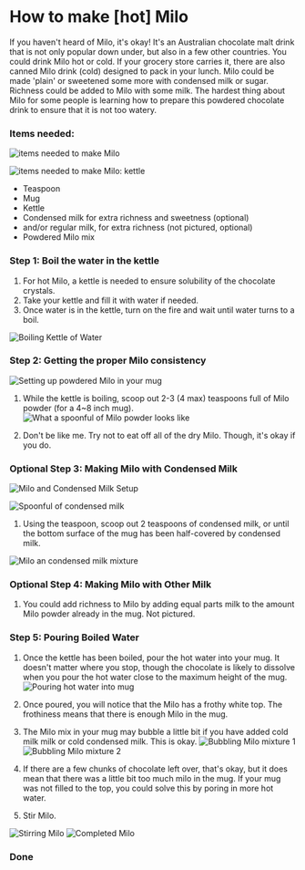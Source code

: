 # How to make [hot] Milo

If you haven't heard of Milo, it's okay! It's an Australian chocolate malt drink that is not only popular down under, but also in a few other countries. You could drink Milo hot or cold. If your grocery store carries it, there are also canned Milo drink (cold) designed to pack in your lunch. Milo could be made 'plain' or sweetened some more with condensed milk or sugar. Richness could be added to Milo with some milk. The hardest thing about Milo for some people is learning how to prepare this powdered chocolate drink to ensure that it is not too watery.

### Items needed:

![items needed to make Milo](https://github.com/Munnu/eng_application/blob/master/Documentation/images/1%20Milo%20Items.jpg "Milo Making Tools")

![items needed to make Milo: kettle](https://github.com/Munnu/eng_application/blob/master/Documentation/images/2%20Milo%20Kettle.jpg "Kettle")

  - Teaspoon
  - Mug
  - Kettle
  - Condensed milk for extra richness and sweetness (optional)
  - and/or regular milk, for extra richness (not pictured, optional)
  - Powdered Milo mix

### Step 1: Boil the water in the kettle 
  1. For hot Milo, a kettle is needed to ensure solubility of the chocolate crystals.
  2. Take your kettle and fill it with water if needed.
  3. Once water is in the kettle, turn on the fire and wait until water turns to a boil.
  
![Boiling Kettle of Water](https://github.com/Munnu/eng_application/blob/master/Documentation/images/3%20Milo%20Kettle%20Fire.jpg "Boiling Kettle of Water")

### Step 2: Getting the proper Milo consistency

![Setting up powdered Milo in your mug](https://github.com/Munnu/eng_application/blob/master/Documentation/images/4%20Milo%20Powder%20and%20Cup.jpg "Setting up powdered Milo in your mug")

1. While the kettle is boiling, scoop out 2-3 (4 max) teaspoons full of Milo powder (for a 4~8 inch mug).
![What a spoonful of Milo powder looks like](https://github.com/Munnu/eng_application/blob/master/Documentation/images/5%20Milo%20Spoonful.jpg "Spoonful of Milo Powder")

2. Don't be like me. Try not to eat off all of the dry Milo. Though, it's okay if you do.

### Optional Step 3: Making Milo with Condensed Milk


![Milo and Condensed Milk Setup](https://github.com/Munnu/eng_application/blob/master/Documentation/images/6%20Milo%20Cup%20and%20Condensed%20Milk.jpg "Milo and Condensed Milk Setup")

![Spoonful of condensed milk](https://github.com/Munnu/eng_application/blob/master/Documentation/images/7%20Milo%20Spoon%20and%20Condensed%20Milk.jpg "Spoonful of condensed milk")

1. Using the teaspoon, scoop out 2 teaspoons of condensed milk, or until the bottom surface of the mug has been half-covered by condensed milk.

![Milo an condensed milk mixture](https://github.com/Munnu/eng_application/blob/master/Documentation/images/8%20Milo%20and%20Condensed%20Milk%20Mixture.jpg "Milo and condensed milk mixture")

### Optional Step 4: Making Milo with Other Milk
1. You could add richness to Milo by adding equal parts milk to the amount Milo powder already in the mug. Not pictured.

### Step 5: Pouring Boiled Water

1. Once the kettle has been boiled, pour the hot water into your mug. It doesn't matter where you stop, though the chocolate is likely to dissolve when you pour the hot water close to the maximum height of the mug.
![Pouring hot water into mug](https://github.com/Munnu/eng_application/blob/master/Documentation/images/9%20Milo%20Pouring%20Hot%20Water.jpg "Pouring hot water into mug")

2. Once poured, you will notice that the Milo has a frothy white top. The frothiness means that there is enough Milo in the mug.
3. The Milo mix in your mug may bubble a little bit if you have added cold milk milk or cold condensed milk. This is okay.
![Bubbling Milo mixture 1](https://github.com/Munnu/eng_application/blob/master/Documentation/images/10%20Milo%20Bubbling.jpg "Bubbling Milo mixture")
![Bubbling Milo mixture 2](https://github.com/Munnu/eng_application/blob/master/Documentation/images/11%20Milo%20Bubbling.jpg "Bubbling Milo mixture")
4. If there are a few chunks of chocolate left over, that's okay, but it does mean that there was a little bit too much milo in the mug. If your mug was not filled to the top, you could solve this by poring in more hot water.
5. Stir Milo.

![Stirring Milo](https://github.com/Munnu/eng_application/blob/master/Documentation/images/12%20Milo%20Stirring.jpg "Stirring Milo")
![Completed Milo](https://github.com/Munnu/eng_application/blob/master/Documentation/images/13%20Milo%20Finished.jpg "Completed Milo")

### Done
